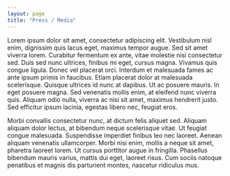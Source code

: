 ```yaml
---
layout: page
title: "Press / Media"
---
```


Lorem ipsum dolor sit amet, consectetur adipiscing elit. Vestibulum nisl enim, dignissim quis lacus eget, maximus tempor augue. Sed sit amet viverra lorem. Curabitur fermentum ex ante, vitae molestie nisi consectetur sed. Duis sed nunc ultrices, finibus mi eget, cursus magna. Vivamus quis congue ligula. Donec vel placerat orci. Interdum et malesuada fames ac ante ipsum primis in faucibus. Etiam placerat dolor at malesuada scelerisque. Quisque ultrices id nunc at dapibus. Ut ac posuere mauris. In eget posuere magna. Sed venenatis mollis enim, at eleifend nunc viverra quis. Aliquam odio nulla, viverra ac nisi sit amet, maximus hendrerit justo. Sed efficitur ipsum lacinia, egestas libero nec, feugiat eros.

Morbi convallis consectetur nunc, at dictum felis aliquet sed. Aliquam aliquam dolor lectus, at bibendum neque scelerisque vitae. Ut feugiat congue malesuada. Suspendisse imperdiet finibus leo nec laoreet. Aenean aliquam venenatis ullamcorper. Morbi nisi enim, mollis a neque sit amet, pharetra laoreet lorem. Ut cursus porttitor augue in fringilla. Phasellus bibendum mauris varius, mattis dui eget, laoreet risus. Cum sociis natoque penatibus et magnis dis parturient montes, nascetur ridiculus mus.
